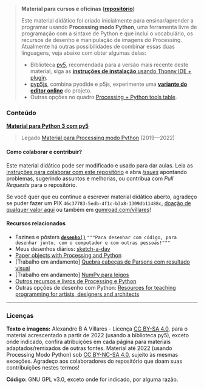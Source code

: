 > **Material para cursos e oficinas ([repositório](https://github.com/villares/material-aulas/))**
>
> Este material didático foi criado inicialmente para ensinar/aprender a programar usando **Processing modo Python**, uma ferramenta livre de programação com a sintaxe de Python e que inclui o vocabulário, os recursos de desenho e manipulação de imagens do Processing. Atualmente há outras possibilidades de combinar essas duas linguagens, veja abaixo com obter algumas delas:
> - Biblioteca [py5](https://py5coding.org), recomendada para a versão mais recente deste material, siga as [**instruções de instalação** usando Thonny IDE + plugin](https://github.com/villares/thonny-py5mode/tree/pt-br).
> - [pyp5js](https://github.com/berinhard/pyp5js), combina pyodide e p5js, experimente uma [**variante do editor online**](https://abav.lugaralgum.com/pyp5js/py5mode/) do projeto.
> - Outras opções no quadro [Processing + Python tools table](https://github.com/villares/Resources-for-teaching-programming#processing--python-tools-table).

### Conteúdo

**[Material para Python 3 com py5](Processing-Python-py5/README.md)**

> Legado [Material para Processing modo Python](Processing-Python/) (2019—2022)

#### Como colaborar e contribuir?

Este material didático pode ser modificado e usado para dar aulas. Leia as [instruções para colaborar com este repositório](https://github.com/villares/material-aulas/blob/master/sobre/como-contribuir.md) e abra [*issues*](https://github.com/villares/material-aulas/issues) apontando problemas, sugerindo assuntos e melhorias, ou contribua com *Pull Requests* para o repositório.

Se você quer que eu continue a escrever material didático aberto, agradeço se puder fazer um PIX `46c37783-5edb-4f1c-b3a8-1309db11488c`, [doação de qualquer valor aqui](https://www.paypal.com/donate/?hosted_button_id=5B4MZ78C9J724) ou também em 
[gumroad.com/villares](https://gumroad.com/villares)! 

#### Recursos relacionados

- Fazines e pôsters [**`desenho()`**](https://desenho.lugaralgum.com) `"""Para desenhar com código, para desenhar junto, com o computador e com outras pessoas!"""`
- Meus desenhos diários: [sketch-a-day](https://abav.lugaralgum.com/sketch-a-day)
- [Paper objects with Processing and Python](https://github.com/villares/Paper-objects-with-Processing-and-Python)
- [Trabalho em andamento] [Quebra cabeças de Parsons com resultado visual](https://abav.lugaralgum.com/faded-parsons-visual/)
- [Trabalho em andamento] [NumPy para leigos](https://hackmd.io/@villares/numpy-para-leigos)
- [Outros recursos e livros de Processing e Python](outros_recursos.md)
- Outras opções de desenho com Python: [Resources for teaching programming for artists, designers and architects](https://github.com/villares/Resources-for-teaching-programming) 

---
### Licenças

**Texto e imagens:** Alexandre B A Villares - Licença [CC BY-SA 4.0](https://creativecommons.org/licenses/by-sa/4.0/deed.pt_BR), para o material acrescentado a partir de 2022 (usando a biblioteca py5), exceto onde indicado, confira atribuições em cada página para materiais adaptados/remixados de outras fontes. Material até 2022 (usando Processing Modo Python) sob [CC BY-NC-SA 4.0](https://creativecommons.org/licenses/by-nc-sa/4.0/deed.pt_BR), sujeito às mesmas exceções. Agradeço aos colaboradores do repositório que doam suas contribuições nestes termos!

**Código:** GNU GPL v3.0, exceto onde for indicado, por alguma razão.
